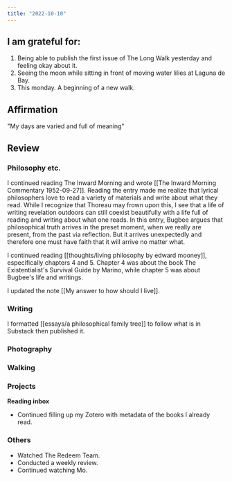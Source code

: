 ```yaml
---
title: "2022-10-10"
---
```

## I am grateful for:
1. Being able to publish the first issue of The Long Walk yesterday and feeling okay about it.
2. Seeing the moon while sitting in front of moving water lilies at Laguna de Bay.
3. This monday. A beginning of a new walk.

## Affirmation

"My days are varied and full of meaning"

## Review
### Philosophy etc.

I continued reading The Inward Morning and wrote [[The Inward Morning Commentary 1952-09-27]]. Reading the entry made me realize that lyrical philosophers love to read a variety of materials and write about what they read. While I recognize that Thoreau may frown upon this, I see that a life of writing revelation outdoors can still coexist beautifully with a life full of reading and writing about what one reads. In this entry, Bugbee argues that philosophical truth arrives in the preset moment, when we really are present, from the past via reflection. But it arrives unexpectedly and therefore one must have faith that it will arrive no matter what.

I continued reading [[thoughts/living philosophy by edward mooney]], especifically chapters 4 and 5. Chapter 4 was about the book The Existentialist's Survival Guide by Marino, while chapter 5 was about Bugbee's life and writings.

I updated the note [[My answer to how should I live]].

### Writing

I formatted [[essays/a philosophical family tree]] to follow what is in Substack then published it.

### Photography

### Walking

### Projects

**Reading inbox**
- Continued filling up my Zotero with metadata of the books I already read.

### Others
- Watched The Redeem Team.
- Conducted a weekly review.
- Continued watching Mo.
